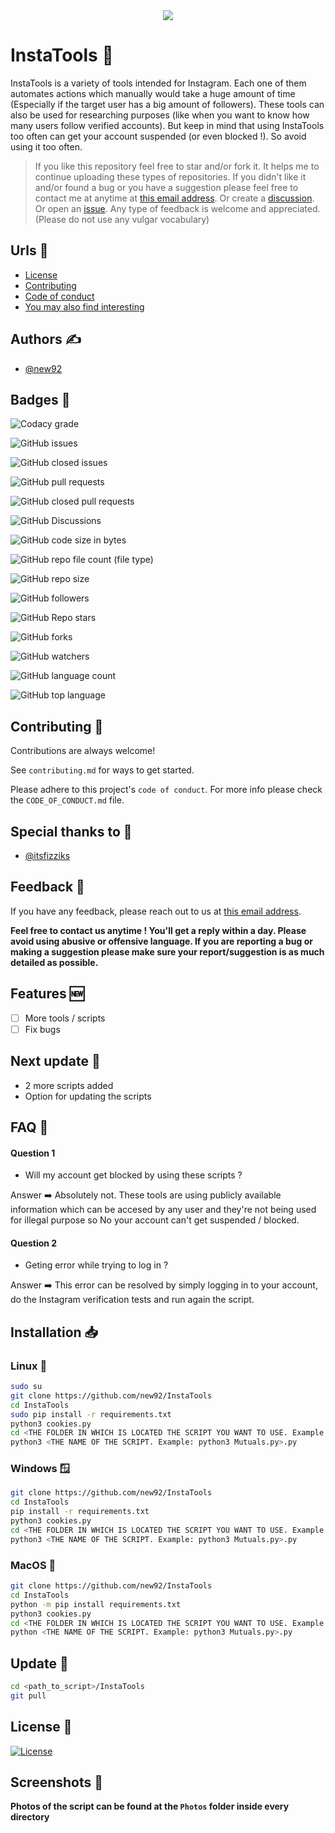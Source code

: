 
<center><img src="https://github.com/new92/InstaTools/assets/94779840/04b080f1-120f-4800-99d7-bc9a626cb144" /></center>

# InstaTools 🧰

InstaTools is a variety of tools intended for Instagram. Each one of them automates actions which manually would take a huge amount of time (Especially if the target user has a big amount of followers). These tools can also be used for researching purposes (like when you want to know how many users follow verified accounts). But keep in mind that using InstaTools too often can get your account suspended (or even blocked !). So avoid using it too often.

> If you like this repository feel free to star and/or fork it. It helps me to continue uploading these types of repositories.
If you didn't like it and/or found a bug or you have a suggestion please feel free to contact me at anytime at <a href='mailto:new92github@gmail.com'>this email address</a>. Or create a <a href="https://github.com/new92/InstaTools/discussions">discussion</a>. Or open an <a href="https://github.com/new92/InstaTools/issues">issue</a>.
Any type of feedback is welcome and appreciated. (Please do not use any vulgar vocabulary)

## Urls 🔗

- [License](https://github.com/new92/InstaTools/blob/main/LICENSE)
- [Contributing](https://github.com/new92/InstaTools/blob/main/CONTRIBUTING.md)
- [Code of conduct](https://github.com/new92/InstaTools/blob/main/CODE_OF_CONDUCT.md)
- [You may also find interesting](https://github.com/new92?tab=repositories)

## Authors ✍️

- [@new92](https://www.github.com/new92)


## Badges 📛

![Codacy grade](https://img.shields.io/codacy/grade/187dba28735848868b7f8615e0e45597?style=for-the-badge&logo=codacy)

![GitHub issues](https://img.shields.io/github/issues/new92/InstaTools?style=for-the-badge&logo=github)

![GitHub closed issues](https://img.shields.io/github/issues-closed/new92/InstaTools?style=for-the-badge&logo=github)

![GitHub pull requests](https://img.shields.io/github/issues-pr/new92/InstaTools?style=for-the-badge&logo=github)

![GitHub closed pull requests](https://img.shields.io/github/issues-pr-closed/new92/InstaTools?style=for-the-badge&logo=github)

![GitHub Discussions](https://img.shields.io/github/discussions/new92/InstaTools?style=for-the-badge&logo=github)

![GitHub code size in bytes](https://img.shields.io/github/languages/code-size/new92/InstaTools?style=for-the-badge&logo=github)

![GitHub repo file count (file type)](https://img.shields.io/github/directory-file-count/new92/InstaTools?style=for-the-badge&logo=github)

![GitHub repo size](https://img.shields.io/github/repo-size/new92/InstaTools?style=for-the-badge&logo=github)

![GitHub followers](https://img.shields.io/github/followers/new92?style=for-the-badge&logo=github)

![GitHub Repo stars](https://img.shields.io/github/stars/new92/InstaTools?style=for-the-badge&logo=github)

![GitHub forks](https://img.shields.io/github/forks/new92/InstaTools?style=for-the-badge&logo=github)

![GitHub watchers](https://img.shields.io/github/watchers/new92/InstaTools?style=for-the-badge&logo=github)

![GitHub language count](https://img.shields.io/github/languages/count/new92/InstaTools?style=for-the-badge&logo=github)

![GitHub top language](https://img.shields.io/github/languages/top/new92/InstaTools?style=for-the-badge&logo=python&logoColor=white)

## Contributing 🤝

Contributions are always welcome!

See `contributing.md` for ways to get started.

Please adhere to this project's `code of conduct`. For more info please check the `CODE_OF_CONDUCT.md` file.

## Special thanks to 🫡

- <a href='https://www.github.com/itsfizziks'>@itsfizziks</a>

## Feedback 💭

If you have any feedback, please reach out to us at <a href="mailto:new92github@gmail.com">this email address</a>.

**Feel free to contact us anytime ! You'll get a reply within a day. Please avoid using abusive or offensive language.
If you are reporting a bug or making a suggestion please make sure your report/suggestion is as much detailed as possible.**


## Features 🆕

- [ ] More tools / scripts
- [ ] Fix bugs

## Next update 🔄

- 2 more scripts added
- Option for updating the scripts


## FAQ 🤔

#### Question 1

- Will my account get blocked by using these scripts ?

Answer ➡️ Absolutely not. These tools are using publicly available information which can be accesed by any user and they're not being used for illegal purpose so No your account can't get suspended / blocked.

#### Question 2

- Geting error while trying to log in ?

Answer ➡️ This error can be resolved by simply logging in to your account, do the Instagram verification tests and run again the script.


## Installation 📥

### Linux 🐧

```bash
sudo su
git clone https://github.com/new92/InstaTools
cd InstaTools
sudo pip install -r requirements.txt
python3 cookies.py
cd <THE FOLDER IN WHICH IS LOCATED THE SCRIPT YOU WANT TO USE. Example: cd Mutuals>
python3 <THE NAME OF THE SCRIPT. Example: python3 Mutuals.py>.py
```

### Windows 🪟

```bash
git clone https://github.com/new92/InstaTools
cd InstaTools
pip install -r requirements.txt
python3 cookies.py
cd <THE FOLDER IN WHICH IS LOCATED THE SCRIPT YOU WANT TO USE. Example: cd Mutuals>
python3 <THE NAME OF THE SCRIPT. Example: python3 Mutuals.py>.py
```

### MacOS 🍎

```bash
git clone https://github.com/new92/InstaTools
cd InstaTools
python -m pip install requirements.txt
python3 cookies.py
cd <THE FOLDER IN WHICH IS LOCATED THE SCRIPT YOU WANT TO USE. Example: cd Mutuals>
python <THE NAME OF THE SCRIPT. Example: python3 Mutuals.py>.py
```

## Update 🔄️

```bash
cd <path_to_script>/InstaTools
git pull
```
    
## License 📜

[![License](https://img.shields.io/github/license/new92/IGFollowersIncreaser?style=for-the-badge)](https://github.com/new92/IGFollowersIncreaser/blob/main/LICENSE.md)

## Screenshots 📸

**Photos of the script can be found at the `Photos` folder inside every directory**

